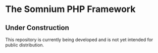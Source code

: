 # The Somnium PHP Framework

## Under Construction

This repository is currently being developed and is not yet intended for public
distribution.
